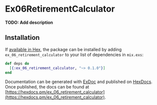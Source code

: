 # Ex06RetirementCalculator

**TODO: Add description**

## Installation

If [available in Hex](https://hex.pm/docs/publish), the package can be installed
by adding `ex_06_retirement_calculator` to your list of dependencies in `mix.exs`:

```elixir
def deps do
  [{:ex_06_retirement_calculator, "~> 0.1.0"}]
end
```

Documentation can be generated with [ExDoc](https://github.com/elixir-lang/ex_doc)
and published on [HexDocs](https://hexdocs.pm). Once published, the docs can
be found at [https://hexdocs.pm/ex_06_retirement_calculator](https://hexdocs.pm/ex_06_retirement_calculator).

